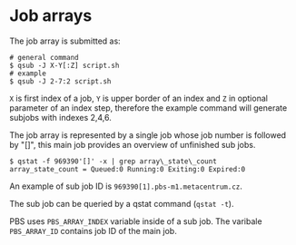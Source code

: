 # Job arrays

The job array is submitted as:

```
# general command
$ qsub -J X-Y[:Z] script.sh
# example
$ qsub -J 2-7:2 script.sh
```

`X` is first index of a job, `Y` is upper border of an index and `Z` in optional parameter of an index step, therefore the example command will generate subjobs with indexes 2,4,6.

The job array is represented by a single job whose job number is followed by "[]", this main job provides an overview of unfinished sub jobs.

```
$ qstat -f 969390'[]' -x | grep array\_state\_count
array_state_count = Queued:0 Running:0 Exiting:0 Expired:0 
```

An example of sub job ID is `969390[1].pbs-m1.metacentrum.cz`.

The sub job can be queried by a qstat command (`qstat -t`).

PBS uses `PBS_ARRAY_INDEX` variable inside of a sub job. The varibale `PBS_ARRAY_ID` contains job ID of the main job.
